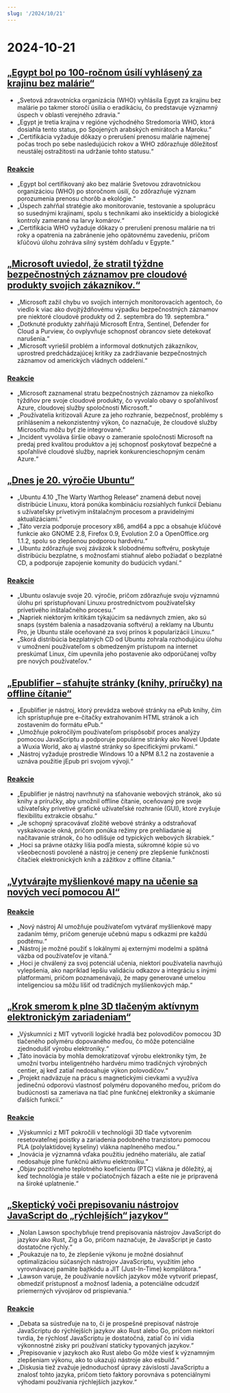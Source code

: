 ```yaml
---
slug: '/2024/10/21'
---
```


# 2024-10-21

## [„Egypt bol po 100-ročnom úsilí vyhlásený za krajinu bez malárie“](https://www.bbc.com/news/articles/cm2yl8pjgn2o)

- „Svetová zdravotnícka organizácia (WHO) vyhlásila Egypt za krajinu bez malárie po takmer storočí úsilia o eradikáciu, čo predstavuje významný úspech v oblasti verejného zdravia.“
- „Egypt je tretia krajina v regióne východného Stredomoria WHO, ktorá dosiahla tento status, po Spojených arabských emirátoch a Maroku.“
- „Certifikácia vyžaduje dôkazy o prerušení prenosu malárie najmenej počas troch po sebe nasledujúcich rokov a WHO zdôrazňuje dôležitosť neustálej ostražitosti na udržanie tohto statusu.“

### [Reakcie](https://news.ycombinator.com/item?id=41903616)

- „Egypt bol certifikovaný ako bez malárie Svetovou zdravotníckou organizáciou (WHO) po storočnom úsilí, čo zdôrazňuje význam porozumenia prenosu chorôb a ekológie.“
- „Úspech zahŕňal stratégie ako monitorovanie, testovanie a spoluprácu so susednými krajinami, spolu s technikami ako insekticídy a biologické kontroly zamerané na larvy komárov.“
- „Certifikácia WHO vyžaduje dôkazy o prerušení prenosu malárie na tri roky a opatrenia na zabránenie jeho opätovnému zavedeniu, pričom kľúčovú úlohu zohráva silný systém dohľadu v Egypte.“

## [„Microsoft uviedol, že stratil týždne bezpečnostných záznamov pre cloudové produkty svojich zákazníkov.“](https://techcrunch.com/2024/10/17/microsoft-said-it-lost-weeks-of-security-logs-for-its-customers-cloud-products/)

- „Microsoft zažil chybu vo svojich interných monitorovacích agentoch, čo viedlo k viac ako dvojtýždňovému výpadku bezpečnostných záznamov pre niektoré cloudové produkty od 2. septembra do 19. septembra.“
- „Dotknuté produkty zahŕňajú Microsoft Entra, Sentinel, Defender for Cloud a Purview, čo ovplyvňuje schopnosť obrancov siete detekovať narušenia.“
- „Microsoft vyriešil problém a informoval dotknutých zákazníkov, uprostred predchádzajúcej kritiky za zadržiavanie bezpečnostných záznamov od amerických vládnych oddelení.“

### [Reakcie](https://news.ycombinator.com/item?id=41898723)

- „Microsoft zaznamenal stratu bezpečnostných záznamov za niekoľko týždňov pre svoje cloudové produkty, čo vyvolalo obavy o spoľahlivosť Azure, cloudovej služby spoločnosti Microsoft.“
- „Používatelia kritizovali Azure za jeho rozhranie, bezpečnosť, problémy s prihlásením a nekonzistentný výkon, čo naznačuje, že cloudové služby Microsoftu môžu byť zle integrované.“
- „Incident vyvoláva širšie obavy o zameranie spoločnosti Microsoft na predaj pred kvalitou produktov a jej schopnosť poskytovať bezpečné a spoľahlivé cloudové služby, napriek konkurencieschopným cenám Azure.“

## [„Dnes je 20. výročie Ubuntu“](https://lists.ubuntu.com/archives/ubuntu-announce/2004-October/000003.html)

- „Ubuntu 4.10 „The Warty Warthog Release“ znamená debut novej distribúcie Linuxu, ktorá ponúka kombináciu rozsiahlych funkcií Debianu s užívateľsky prívetivým inštalačným procesom a pravidelnými aktualizáciami.“
- „Táto verzia podporuje procesory x86, amd64 a ppc a obsahuje kľúčové funkcie ako GNOME 2.8, Firefox 0.9, Evolution 2.0 a OpenOffice.org 1.1.2, spolu so zlepšenou podporou hardvéru.“
- „Ubuntu zdôrazňuje svoj záväzok k slobodnému softvéru, poskytuje distribúciu bezplatne, s možnosťami stiahnuť alebo požiadať o bezplatné CD, a podporuje zapojenie komunity do budúcich vydaní.“

### [Reakcie](https://news.ycombinator.com/item?id=41898736)

- „Ubuntu oslavuje svoje 20. výročie, pričom zdôrazňuje svoju významnú úlohu pri sprístupňovaní Linuxu prostredníctvom používateľsky prívetivého inštalačného procesu.“
- „Napriek niektorým kritikám týkajúcim sa nedávnych zmien, ako sú snaps (systém balenia a nasadzovania softvéru) a reklamy na Ubuntu Pro, je Ubuntu stále oceňované za svoj prínos k popularizácii Linuxu.“
- „Skorá distribúcia bezplatných CD od Ubuntu zohrala rozhodujúcu úlohu v umožnení používateľom s obmedzeným prístupom na internet preskúmať Linux, čím upevnila jeho postavenie ako odporúčanej voľby pre nových používateľov.“

## [„Epublifier – sťahujte stránky (knihy, príručky) na offline čítanie“](https://github.com/maoserr/epublifier)

- „Epublifier je nástroj, ktorý prevádza webové stránky na ePub knihy, čím ich sprístupňuje pre e-čítačky extrahovaním HTML stránok a ich zostavením do formátu ePub.“
- „Umožňuje pokročilým používateľom prispôsobiť proces analýzy pomocou JavaScriptu a podporuje populárne stránky ako Novel Update a Wuxia World, ako aj vlastné stránky so špecifickými prvkami.“
- „Nástroj vyžaduje prostredie Windows 10 a NPM 8.1.2 na zostavenie a uznáva použitie jEpub pri svojom vývoji.“

### [Reakcie](https://news.ycombinator.com/item?id=41903864)

- „Epublifier je nástroj navrhnutý na sťahovanie webových stránok, ako sú knihy a príručky, aby umožnil offline čítanie, oceňovaný pre svoje užívateľsky prívetivé grafické užívateľské rozhranie (GUI), ktoré zvyšuje flexibilitu extrakcie obsahu.“
- „Je schopný spracovávať zložité webové stránky a odstraňovať vyskakovacie okná, pričom ponúka režimy pre prehliadanie aj načítavanie stránok, čo ho odlišuje od typických webových škrabiek.“
- „Hoci sa právne otázky líšia podľa miesta, súkromné kópie sú vo všeobecnosti povolené a nástroj je cenený pre zlepšenie funkčnosti čítačiek elektronických kníh a zážitkov z offline čítania.“

## [„Vytvárajte myšlienkové mapy na učenie sa nových vecí pomocou AI“](https://github.com/aotakeda/learn-thing)

### [Reakcie](https://news.ycombinator.com/item?id=41898076)

- „Nový nástroj AI umožňuje používateľom vytvárať myšlienkové mapy zadaním témy, pričom generuje učebnú mapu s odkazmi pre každú podtému.“
- „Nástroj je možné použiť s lokálnymi aj externými modelmi a spätná väzba od používateľov je vítaná.“
- „Hoci je chválený za svoj potenciál učenia, niektorí používatelia navrhujú vylepšenia, ako napríklad lepšiu validáciu odkazov a integráciu s inými platformami, pričom poznamenávajú, že mapy generované umelou inteligenciou sa môžu líšiť od tradičných myšlienkových máp.“

## [„Krok smerom k plne 3D tlačeným aktívnym elektronickým zariadeniam“](https://news.mit.edu/2024/mit-team-takes-major-step-toward-fully-3d-printed-active-electronics-1015)

- „Výskumníci z MIT vytvorili logické hradlá bez polovodičov pomocou 3D tlačeného polyméru dopovaného meďou, čo môže potenciálne zjednodušiť výrobu elektroniky.“
- „Táto inovácia by mohla demokratizovať výrobu elektroniky tým, že umožní tvorbu inteligentného hardvéru mimo tradičných výrobných centier, aj keď zatiaľ nedosahuje výkon polovodičov.“
- „Projekt nadväzuje na prácu s magnetickými cievkami a využíva jedinečnú odporovú vlastnosť polyméru dopovaného meďou, pričom do budúcnosti sa zameriava na tlač plne funkčnej elektroniky a skúmanie ďalších funkcií.“

### [Reakcie](https://news.ycombinator.com/item?id=41899873)

- „Výskumníci z MIT pokročili v technológii 3D tlače vytvorením resetovateľnej poistky a zariadenia podobného tranzistoru pomocou PLA (polylaktidovej kyseliny) vlákna naplneného meďou.“
- „Inovácia je významná vďaka použitiu jedného materiálu, ale zatiaľ nedosahuje plne funkčnú aktívnu elektroniku.“
- „Objav pozitívneho teplotného koeficientu (PTC) vlákna je dôležitý, aj keď technológia je stále v počiatočných fázach a ešte nie je pripravená na široké uplatnenie.“

## [„Skeptický voči prepisovaniu nástrojov JavaScript do „rýchlejších“ jazykov“](https://nolanlawson.com/2024/10/20/why-im-skeptical-of-rewriting-javascript-tools-in-faster-languages/)

- „Nolan Lawson spochybňuje trend prepisovania nástrojov JavaScript do jazykov ako Rust, Zig a Go, pričom naznačuje, že JavaScript je často dostatočne rýchly.“
- „Poukazuje na to, že zlepšenie výkonu je možné dosiahnuť optimalizáciou súčasných nástrojov JavaScriptu, využitím jeho vyrovnávacej pamäte bajtkódu a JIT (Just-In-Time) kompilátora.“
- „Lawson varuje, že používanie novších jazykov môže vytvoriť priepasť, obmedziť prístupnosť a možnosť ladenia, a potenciálne odcudziť priemerných vývojárov od prispievania.“

### [Reakcie](https://news.ycombinator.com/item?id=41898603)

- „Debata sa sústreďuje na to, či je prospešné prepisovať nástroje JavaScriptu do rýchlejších jazykov ako Rust alebo Go, pričom niektorí tvrdia, že rýchlosť JavaScriptu je dostatočná, zatiaľ čo iní vidia výkonnostné zisky pri používaní staticky typovaných jazykov.“
- „Prepisovanie v jazykoch ako Rust alebo Go môže viesť k významným zlepšeniam výkonu, ako to ukazujú nástroje ako esbuild.“
- „Diskusia tiež zvažuje jednoduchosť úpravy závislostí JavaScriptu a znalosť tohto jazyka, pričom tieto faktory porovnáva s potenciálnymi výhodami používania rýchlejších jazykov.“

<head>
  <meta property="og:title" content="„Egypt bol po 100-ročnom úsilí vyhlásený za krajinu bez malárie“" />
  <meta property="og:type" content="website" />
  <meta property="og:image" content="https://og.cho.sh/api/og/?title=%E2%80%9EEgypt%20bol%20po%20100-ro%C4%8Dnom%20%C3%BAsil%C3%AD%20vyhl%C3%A1sen%C3%BD%20za%20krajinu%20bez%20mal%C3%A1rie%E2%80%9C&subheading=pondelok%2021.%20okt%C3%B3bra%202024%3A%20Hacker%20News%20Zhrnutie" />
</head>

